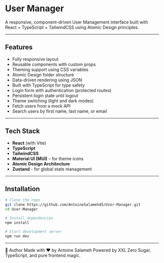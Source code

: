 # User Manager

A responsive, component-driven User Management interface built with React + TypeScript + TailwindCSS using Atomic Design principles.

---

## Features

- Fully responsive layout
- Reusable components with custom props
- Theming support using CSS variables
- Atomic Design folder structure
- Data-driven rendering using JSON
- Built with TypeScript for type safety
- Login form with authentication (protected routes)
- Persistent login state until logout
- Theme switching (light and dark modes)
- Fetch users from a mock API
- Search users by first name, last name, or email

---

## Tech Stack

- **React** (with Vite)
- **TypeScript**
- **TailwindCSS**
- **Material UI (MUI)** – for theme icons
- **Atomic Design Architecture**
- **Zustand** - for global state management

---

## Installation

```bash
# Clone the repo
git clone https://github.com/AntoineSalameh45/User-Manager.git
cd User-Manager

# Install dependencies
npm install

# Start development server
npm run dev
```

---


👤 Author
Made with ❤️ by Antoine Salameh
Powered by XXL Zero Sugar, TypeScript, and pure frontend magic.